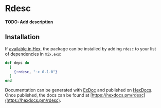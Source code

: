# Rdesc

**TODO: Add description**

## Installation

If [available in Hex](https://hex.pm/docs/publish), the package can be installed
by adding `rdesc` to your list of dependencies in `mix.exs`:

```elixir
def deps do
  [
    {:rdesc, "~> 0.1.0"}
  ]
end
```

Documentation can be generated with [ExDoc](https://github.com/elixir-lang/ex_doc)
and published on [HexDocs](https://hexdocs.pm). Once published, the docs can
be found at [https://hexdocs.pm/rdesc](https://hexdocs.pm/rdesc).

